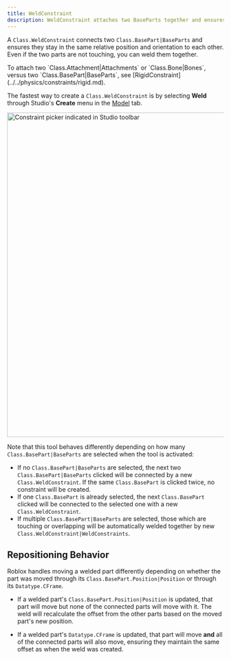 ```yaml
---
title: WeldConstraint
description: WeldConstraint attaches two BaseParts together and ensures they stay in the same relative position and orientation to each other.
---
```


A `Class.WeldConstraint` connects two `Class.BasePart|BaseParts` and ensures they stay in the same relative position and orientation to each other. Even if the two parts are not touching, you can weld them together.

<Alert severity="info">
To attach two `Class.Attachment|Attachments` or `Class.Bone|Bones`,  versus two `Class.BasePart|BaseParts`, see [RigidConstraint](../../physics/constraints/rigid.md).
</Alert>

The fastest way to create a `Class.WeldConstraint` is by selecting **Weld** through Studio's **Create** menu in the [Model](../../studio/model-tab.md) tab.

<img
src="../../assets/studio/general/Model-Tab-Constraints-Create-Menu.png"
width="754" alt="Constraint picker indicated in Studio toolbar" />

Note that this tool behaves differently depending on how many `Class.BasePart|BaseParts` are selected when the tool is activated:

- If no `Class.BasePart|BaseParts` are selected, the next two `Class.BasePart|BaseParts` clicked will be connected by a new `Class.WeldConstraint`. If the same `Class.BasePart` is clicked twice, no constraint will be created.
- If one `Class.BasePart` is already selected, the next `Class.BasePart` clicked will be connected to the selected one with a new `Class.WeldConstraint`.
- If multiple `Class.BasePart|BaseParts` are selected, those which are touching or overlapping will be automatically welded together by new `Class.WeldConstraint|WeldConstraints`.

## Repositioning Behavior

Roblox handles moving a welded part differently depending on whether the part
was moved through its `Class.BasePart.Position|Position` or through its
`Datatype.CFrame`.

- If a welded part's `Class.BasePart.Position|Position` is updated, that part
  will move but none of the connected parts will move with it. The weld will
  recalculate the offset from the other parts based on the moved part's new
  position.

- If a welded part's `Datatype.CFrame` is updated, that part will move **and**
  all of the connected parts will also move, ensuring they maintain the same
  offset as when the weld was created.
